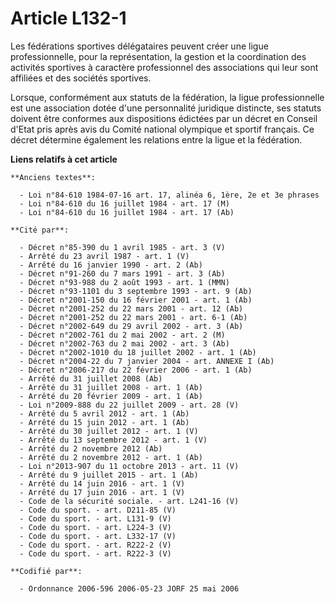 # Article L132-1

Les fédérations sportives délégataires peuvent créer une ligue professionnelle, pour la représentation, la gestion et la
coordination des activités sportives à caractère professionnel des associations qui leur sont affiliées et des sociétés
sportives.

Lorsque, conformément aux statuts de la fédération, la ligue professionnelle est une association dotée d'une personnalité
juridique distincte, ses statuts doivent être conformes aux dispositions édictées par un décret en Conseil d'Etat pris après
avis du Comité national olympique et sportif français. Ce décret détermine également les relations entre la ligue et la
fédération.

**Liens relatifs à cet article**

	**Anciens textes**:

	  - Loi n°84-610 1984-07-16 art. 17, alinéa 6, 1ère, 2e et 3e phrases
	  - Loi n°84-610 du 16 juillet 1984 - art. 17 (M)
	  - Loi n°84-610 du 16 juillet 1984 - art. 17 (Ab)

	**Cité par**:

	  - Décret n°85-390 du 1 avril 1985 - art. 3 (V)
	  - Arrêté du 23 avril 1987 - art. 1 (V)
	  - Arrêté du 16 janvier 1990 - art. 2 (Ab)
	  - Décret n°91-260 du 7 mars 1991 - art. 3 (Ab)
	  - Décret n°93-988 du 2 août 1993 - art. 1 (MMN)
	  - Décret n°93-1101 du 3 septembre 1993 - art. 9 (Ab)
	  - Décret n°2001-150 du 16 février 2001 - art. 1 (Ab)
	  - Décret n°2001-252 du 22 mars 2001 - art. 12 (Ab)
	  - Décret n°2001-252 du 22 mars 2001 - art. 6-1 (Ab)
	  - Décret n°2002-649 du 29 avril 2002 - art. 3 (Ab)
	  - Décret n°2002-761 du 2 mai 2002 - art. 2 (M)
	  - Décret n°2002-763 du 2 mai 2002 - art. 3 (Ab)
	  - Décret n°2002-1010 du 18 juillet 2002 - art. 1 (Ab)
	  - Décret n°2004-22 du 7 janvier 2004 - art. ANNEXE I (Ab)
	  - Décret n°2006-217 du 22 février 2006 - art. 1 (Ab)
	  - Arrêté du 31 juillet 2008 (Ab)
	  - Arrêté du 31 juillet 2008 - art. 1 (Ab)
	  - Arrêté du 20 février 2009 - art. 1 (Ab)
	  - Loi n°2009-888 du 22 juillet 2009 - art. 28 (V)
	  - Arrêté du 5 avril 2012 - art. 1 (Ab)
	  - Arrêté du 15 juin 2012 - art. 1 (Ab)
	  - Arrêté du 30 juillet 2012 - art. 1 (V)
	  - Arrêté du 13 septembre 2012 - art. 1 (V)
	  - Arrêté du 2 novembre 2012 (Ab)
	  - Arrêté du 2 novembre 2012 - art. 1 (Ab)
	  - Loi n°2013-907 du 11 octobre 2013 - art. 11 (V)
	  - Arrêté du 9 juillet 2015 - art. 1 (Ab)
	  - Arrêté du 14 juin 2016 - art. 1 (V)
	  - Arrêté du 17 juin 2016 - art. 1 (V)
	  - Code de la sécurité sociale. - art. L241-16 (V)
	  - Code du sport. - art. D211-85 (V)
	  - Code du sport. - art. L131-9 (V)
	  - Code du sport. - art. L224-3 (V)
	  - Code du sport. - art. L332-17 (V)
	  - Code du sport. - art. R222-2 (V)
	  - Code du sport. - art. R222-3 (V)

	**Codifié par**:

	  - Ordonnance 2006-596 2006-05-23 JORF 25 mai 2006
